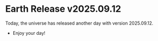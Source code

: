 # Earth Release v2025.09.12
Today, the universe has released another day with version 2025.09.12.
- Enjoy your day!
